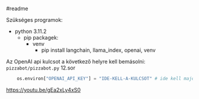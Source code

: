 #readme

Szükséges programok:
- python 3.11.2
  - pip packagek:
    - venv
      - pip install langchain, llama_index, openai, venv

Az OpenAI api kulcsot a következő helyre kell bemásolni:
`pizzabot/pizzabot.py` 12.sor
```py
    os.environ["OPENAI_API_KEY"] = "IDE-KELL-A-KULCSOT" # ide kell majd az emailban kapott kulcsot bemásolni
```

https://youtu.be/gEa2xLy4xS0
